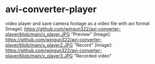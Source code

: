 # avi-converter-player
video player and save camera footage as a video file with avi format
[Image]: https://github.com/wingun322/avi-converter-player/blob/main/v_player.JPG "Preview"
[Image]: https://github.com/wingun322/avi-converter-player/blob/main/v_player2.JPG "Record"
[Image]: https://github.com/wingun322/avi-converter-player/blob/main/v_player3.JPG "Recorded video"